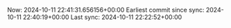 Now: 2024-10-11 22:41:31.656156+00:00 Earliest commit since sync: 2024-10-11 22:40:19+00:00 Last sync: 2024-10-11 22:22:52+00:00
